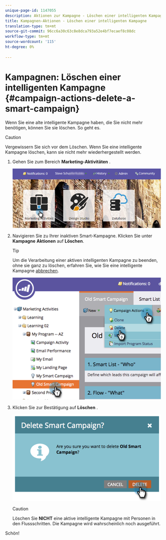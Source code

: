 ```yaml
---
unique-page-id: 1147055
description: Aktionen zur Kampagne - Löschen einer intelligenten Kampagne - Marketing Docs - Produktdokumentation
title: Kampagnen-Aktionen - Löschen einer intelligenten Kampagne
translation-type: tm+mt
source-git-commit: 96cc6a30c63c8e8dca793a52e4bf7ecaef8c08dc
workflow-type: tm+mt
source-wordcount: '115'
ht-degree: 0%

---
```



# Kampagnen: Löschen einer intelligenten Kampagne {#campaign-actions-delete-a-smart-campaign}

Wenn Sie eine alte intelligente Kampagne haben, die Sie nicht mehr benötigen, können Sie sie löschen. So geht es.

>[!CAUTION]
>
>Vergewissern Sie sich vor dem Löschen. Wenn Sie eine intelligente Kampagne löschen, kann sie nicht mehr wiederhergestellt werden.

1. Gehen Sie zum Bereich **Marketing-Aktivitäten** .

   ![](assets/login-marketing-activities-1.png)

1. Navigieren Sie zu Ihrer inaktiven Smart-Kampagne. Klicken Sie unter **Kampagne** **Aktionen** auf **Löschen**.

   >[!TIP]
   >
   >Um die Verarbeitung einer aktiven intelligenten Kampagne zu beenden, ohne sie ganz zu löschen, erfahren Sie, wie Sie eine intelligente Kampagne [abbrechen](abort-a-smart-campaign.md).

   ![](assets/image2014-9-22-16-3a41-3a55.png)

1. Klicken Sie zur Bestätigung auf **Löschen** .

   ![](assets/image2014-9-22-16-3a41-3a59.png)

   >[!CAUTION]
   >
   >Löschen Sie **NICHT** eine aktive intelligente Kampagne mit Personen in den Flussschritten. Die Kampagne wird wahrscheinlich noch ausgeführt.

Schön!